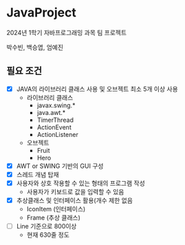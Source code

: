 # JavaProject
2024년 1학기 자바프로그래밍 과목 팀 프로젝트

박수빈, 백승엽, 엄예진


## 필요 조건
- [x] JAVA의 라이브러리 클래스 사용 및 오브젝트 최소 5개 이상 사용
  - 라이브러리 클래스
    - javax.swing.*
    - java.awt.*
    - TimerThread
    - ActionEvent
    - ActionListener
  - 오브젝트
    - Fruit
    - Hero
- [x] AWT or SWING 기반의 GUI 구성
- [x] 스레드 개념 탑재
- [x] 사용자와 상호 작용할 수 있는 형태의 프로그램 작성
  - 사용자가 키보드로 값을 입력할 수 있음
- [x] 추상클래스 및 인터페이스 활용(개수 제한 없음
   - IconItem (인터페이스)
   - Frame (추상 클래스)
- [ ] Line 기준으로 800이상
   - 현재 630줄 정도  
